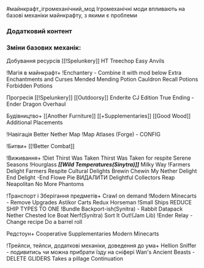 #майнкрафт_ігромеханічний_мод 
Ігромеханічні моди впливають на базові механіки майнкрафту, з якими є проблеми

### Додатковий контент

### Зміни базових механік:

Добування ресурсів
	[[!Spelunkery]]
	HT Treechop
	Easy Anvils


!Магія в майнкрафт+
	!Enchantery - Combine it with mod below
	Extra Enchantments and Curses
	Mended Mending
	Potion Cauldron
	Recall Potions
	Forbidden Potions

Прогресія
	[[!Spelunkery]]
	[[Outdoorsy]]
	Enderite CJ Edition
	True Ending - Ender Dragon Overhaul
	

Будівництво+
	[[Another Furniture]]
	[[+Supplementaries]]
	[[Good Wood]]
	Additional Placements

!Навігація
	Better Nether Map
	!Map Atlases (Forge) - CONFIG
	

!Битви+
	[[!Better Combat]]

!Виживання+
	!Diet
	Thirst Was Taken
	Thirst Was Taken for respite
	Serene Seasons
	!Hourglass
	___[[Wild Temperatures(Sinytra)]]___
	Milky Way
	!Farmers Delight
		Farmers Respite
		Cultural Delights
		Brewin Chewin
		My Nether Delight
		End Delight -End Flowe Pie ВИДАЛИТИ
		Delightful
		Collectors Reap
	Neapolitan
	No More Phantoms

!Транспорт і Зберігання предметів+
	Crawl on demand
	!Modern Minecarts - Remove Upgrades
	Astikor Carts Redux
	Horseman
	!Small Ships REDUCE SHIP TYPES TO ONE
	!Bundle Backport-ish(Synitra) - Rabbit Datapack
	Nether Chested
	Ice Boat Nerf(Synitra)
	Sort It Out!(Jam Lib)
	!Ender Relay - Change recipe
	Do a barrel roll

Редстоун+
	Cooperative
	Supplementaries
	Modern Minecarts

!Трейлси, тейлси, додаткові механіки, доведення до ума+
	Hellion Sniffer - подивитись чи можна прибрати їзду на сніфері
	Wan's Ancient Beasts - DELETE GLIDERS 
	Takes a pillage Continuation
